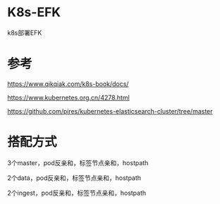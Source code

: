 # K8s-EFK
k8s部署EFK

# 参考
https://www.qikqiak.com/k8s-book/docs/

https://www.kubernetes.org.cn/4278.html

https://github.com/pires/kubernetes-elasticsearch-cluster/tree/master

# 搭配方式
3个master，pod反亲和，标签节点亲和，hostpath

2个data，pod反亲和，标签节点亲和，hostpath

2个ingest，pod反亲和，标签节点亲和，hostpath

